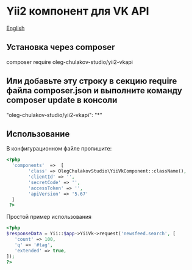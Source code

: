 # Yii2 компонент для VK API
[English](README.md)

## Установка через composer
composer require oleg-chulakov-studio/yii2-vkapi
## Или добавьте эту строку в секцию require файла composer.json и выполните команду composer update в консоли
"oleg-chulakov-studio/yii2-vkapi": "*"
## Использование
В конфигурационном файле пропишите:
```php
<?php
  'components'  =>  [
        'class' => OlegChulakovStudio\YiiVkComponent::className(),
        'clientId' => '',
        'secretCode' => '',
        'accessToken' => '',
        'apiVersion' => '5.67'
  ]
 ?>
 ```
Простой пример использования
 ```php
<?php
$responseData = Yii::$app->YiiVk->request('newsfeed.search', [
    'count' => 100,
    'q' => '#tag',
    'extended' => true,
]);
?>
